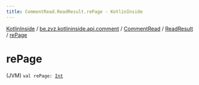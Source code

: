 ```yaml
---
title: CommentRead.ReadResult.rePage - KotlinInside
---
```


[KotlinInside](../../../index.html) / [be.zvz.kotlininside.api.comment](../../index.html) / [CommentRead](../index.html) / [ReadResult](index.html) / [rePage](./re-page.html)

# rePage

(JVM) `val rePage: `[`Int`](https://kotlinlang.org/api/latest/jvm/stdlib/kotlin/-int/index.html)